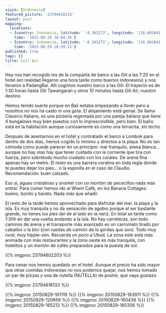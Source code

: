 ```yaml
---
viaje: [Indonesia]
featured_picture: '23794618133'
layout: post
mapping:
  locations:
  - {country: Indonesia, latitude: '-8.363272', longitude: '116.082841', place: Pawenang,
    time: '2015-08-29 16:04:36'}
  - {country: Indonesia, latitude: '-8.363272', longitude: '116.082841', place: Pawenang,
    time: '2015-08-29 16:39:11'}
published: true
tags: []
title: Gili Air
---
```


Hoy nos han recogido los de la compañía de barco a las Gili a las 7:20 en el hotel (en realidad llegaron una hora tarde como buenos indonesios) y nos llevaron a PadangBai. Allí cogimos nuestro barco a las Gili. El trayecto es de 1:30 horas hasta Gili Tawangaran y otros 10 minutos hasta Gili Air, nuestro destino.

Hemos tenido suerte porque en Bali estaba empezando a llover pero a nosotros no nos ha caído ni una gota.
El alojamiento está genial. Se llama Classico Italiano, es una pizzería regentada por una pareja italiana que tiene 4 bungalows muy bien puestos con lo imprescindible, pero bien. El baño está en la habitación aunque curiosamente es como una terracita, sin techo.

Después de asentarnos en el hotel y contratado el barco a Lombok para dentro de dos días, hemos cogido lo mínimo y directos a la playa. No es tan cómoda como puede parecer en un principio: mar tranquilo, arena blanca... aunque no hay olas hay que tener cuidado con la corriente que tira con fuerza, pero sobretodo mucho ciudado con los corales. De arena fina apenas hay un metro. El resto es una barrera coralina en toda regla donde te puedes dejar los pies... o la espinilla en el caso de Claudio. Recomendación: buen calzado.

Eso sí, aguas cristalinas y snorkel con un montón de pececillos nada más entrar. Para comer hemos ido al Wiwin Café, en los Banana Cottages: bueno, bonito y barato. Nada más que añadir.

El resto de la tarde hemos aprovechado para disfrutar del mar, la playa y la isla. Es muy tranquila y no da sensación de agobio porque al ser bastante grande, no tienes los pies del de al lado en la nariz. En total se tarda como 1:30h en dar una vuelta andando a la isla. No hay carreteras, son todo caminos de arena y el transporte más avanzado es un carromato tirado por caballos o la bici (con ruedas de camión de lo gordas que son). Todo muy rural, muy hippie-zen. Recuerda un poco  a Ubud. La zona este está más animada con más restaurantes y la zona oeste es más tranquila, con hotelitos y un montón de cafés preparados para la puesta de sol.

{{% imgproc 23794602203 %}}

Para cenar nos hemos quedado en el hotel. Aunque el precio ha sido mayor que otras comidas indonesias no nos podemos quejar, nos hemos tomado un par de pizzas y una de nutella (NUTELLA) de postre, que vaya gustazo.

{{% imgproc 23794618133 %}}

{{% imgproc 20150829-161119 %}}
{{% imgproc 20150829-163911 %}}
{{% imgproc 20150829-120659 %}}
{{% imgproc 20150829-160436 %}}
{{% imgproc 20150829-165213 %}}
{{% imgproc 20150829-160356 %}}
